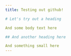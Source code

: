```yaml
---
title: Testing out github!

# Let's try out a heading 

And some body text here

## And another heading here 

And something small here 
---
```

